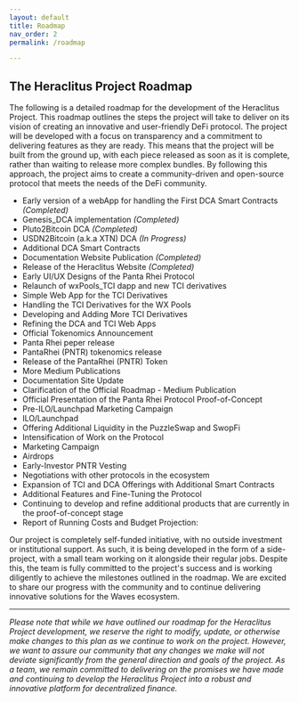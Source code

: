 ```yaml
---
layout: default
title: Roadmap
nav_order: 2
permalink: /roadmap

---
```


## The Heraclitus Project Roadmap

The following is a detailed roadmap for the development of the Heraclitus Project. This roadmap outlines the steps the project will take to deliver on its vision of creating an innovative and user-friendly DeFi protocol. The project will be developed with a focus on transparency and a commitment to delivering features as they are ready. This means that the project will be built from the ground up, with each piece released as soon as it is complete, rather than waiting to release more complex bundles. By following this approach, the project aims to create a community-driven and open-source protocol that meets the needs of the DeFi community.

* Early version of a webApp for handling the First DCA Smart Contracts *(Completed)*
* Genesis_DCA implementation *(Completed)*
* Pluto2Bitcoin DCA *(Completed)*
* USDN2Bitcoin (a.k.a XTN) DCA *(In Progress)*
* Additional DCA Smart Contracts
* Documentation Website Publication *(Completed)*
* Release of the Heraclitus Website *(Completed)*
* Early UI/UX Designs of the Panta Rhei Protocol
* Relaunch of wxPools_TCI dapp and new TCI derivatives
* Simple Web App for the TCI Derivatives
* Handling the TCI Derivatives for the WX Pools
* Developing and Adding More TCI Derivatives
* Refining the DCA and TCI Web Apps
* Official Tokenomics Announcement
* Panta Rhei peper release
* PantaRhei (PNTR) tokenomics release
* Release of the PantaRhei (PNTR) Token
* More Medium Publications
* Documentation Site Update
* Clarification of the Official Roadmap - Medium Publication
* Official Presentation of the Panta Rhei Protocol Proof-of-Concept
* Pre-ILO/Launchpad Marketing Campaign
* ILO/Launchpad
* Offering Additional Liquidity in the PuzzleSwap and SwopFi
* Intensification of Work on the Protocol
* Marketing Campaign
* Airdrops
* Early-Investor PNTR Vesting
* Negotiations with other protocols in the ecosystem
* Expansion of TCI and DCA Offerings with Additional Smart Contracts
* Additional Features and Fine-Tuning the Protocol
* Continuing to develop and refine additional products that are currently in the proof-of-concept stage
* Report of Running Costs and Budget Projection:


Our project is completely self-funded initiative, with no outside investment or institutional support. As such, it is being developed in the form of a side-project, with a small team working on it alongside their regular jobs. Despite this, the team is fully committed to the project's success and is working diligently to achieve the milestones outlined in the roadmap. We are excited to share our progress with the community and to continue delivering innovative solutions for the Waves ecosystem.

---

*Please note that while we have outlined our roadmap for the Heraclitus Project development, we reserve the right to modify, update, or otherwise make changes to this plan as we continue to work on the project. However, we want to assure our community that any changes we make will not deviate significantly from the general direction and goals of the project. As a team, we remain committed to delivering on the promises we have made and continuing to develop the Heraclitus Project into a robust and innovative platform for decentralized finance.*